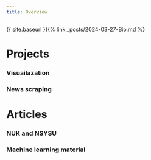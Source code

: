 ```yaml
---
title: Overview
---
```

{{ site.baseurl }}{% link _posts/2024-03-27-Bio.md %}

# Projects 
### Visuailazation
### News scraping

# Articles 
### NUK and NSYSU
### Machine learning material 